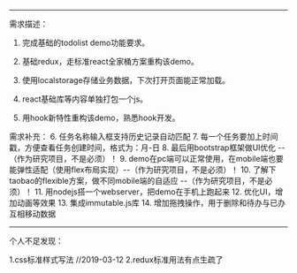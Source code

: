 
-------------------------------------------------------------
需求描述：

1. 完成基础的todolist demo功能要求。

2. 基础redux，走标准react全家桶方案重构该demo。

3. 使用localstorage存储业务数据，下次打开页面能正常加载。

4. react基础库等内容单独打包一个js。

5. 用hook新特性重构该demo，熟悉hook开发。

需求补充：
6. 任务名称输入框支持历史记录自动匹配
7. 每一个任务要加上时间戳，方便查看任务创建时间，格式为：月-日
8. 最后用bootstrap框架做UI优化 --（作为研究项目，不是必须）！
9. demo在pc端可以正常使用，在mobile端也要能弹性适配（使用flex布局实现）--（作为研究项目，不是必须）！
10. 了解下taobao的flexible方案，做不同mobile端的自适应 --（作为研究项目，不是必须）！
11. 用nodejs搭一个webserver，把demo在手机上跑起来
12. 优化UI，增加动画等效果
13. 集成immutable.js库
14. 增加拖拽操作，用于删除和待办与已办互相移动数据

-------------------------------------------------------------
个人不足发现：

1.css标准样式写法   //2019-03-12
2.redux标准用法有点生疏了